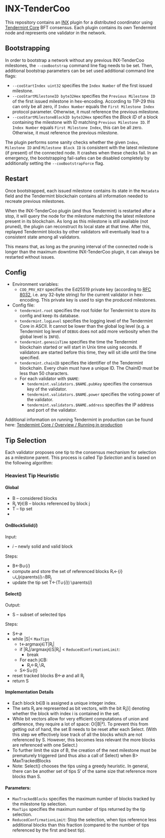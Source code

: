 # INX-TenderCoo

This repository contains an [INX](https://github.com/iotaledger/inx) plugin for a distributed coordinator using [Tendermint Core](https://github.com/tendermint/tendermint) BFT consensus. Each plugin contains its own Tendermint node and represents one validator in the network.

## Bootstrapping

In order to bootstrap a network without any previous INX-TenderCoo milestones, the `--cooBootstrap` command line flag needs to be set.
Then, additional bootstrap parameters can be set used additional command line flags:
- `--cooStartIndex uint32` specifies the `Index Number` of the first issued milestone.
- `--cooStartMilestoneID byte32Hex` specifies the `Previous Milestone ID` of the first issued milestone in hex-encoding. According to TIP-29 this can only be all zero, if `Index Number` equals the `First Milestone Index` protocol parameter. Otherwise, it must reference the previous milestone.
- `--cooStartMilestoneBlockID byte32Hex` specifies the _Block ID_ of a block containing the milestone with ID matching `Previous Milestone ID`. If `Index Number` equals `First Milestone Index`, this can be all zero. Otherwise, it must reference the previous milestone.

The plugin performs some sanity checks whether the given `Index`, `Milestone ID` and `Milestone Block ID` is consistent with the latest milestone (if present) of the connected node.
It crashes when these checks fail. In an emergency, the bootstrapping fail-safes can be disabled completely by additionally setting the `--cooBootstrapForce` flag.

## Restart

Once bootstrapped, each issued milestone contains its state in the `Metadata` field and the Tendermint blockchain contains all information needed to recreate previous milestones.

When the INX-TenderCoo plugin (and thus Tendermint) is restarted after a stop, it will query the node for the milestone matching the latest milestone present in its blockchain. As long as this milestone is still available (not pruned), the plugin can reconstruct its local state at that time. After this, replayed Tendermint blocks by other validators will eventually lead to a consistent state among all validators.

This means that, as long as the pruning interval of the connected node is longer than the maximum downtime INX-TenderCoo plugin, it can always be restarted without issues.

## Config

- Environment variables:
  - `COO_PRV_KEY` specifies the Ed25519 private key (according to [RFC 8032](https://datatracker.ietf.org/doc/html/rfc8032), i.e. any 32-byte string) for the current validator in hex-encoding. This private key is used to sign the produced milestones.
- Config file:
  - `tendermint.root` specifies the root folder for Tendermint to store its config and keep its database.
  - `tendermint.logLevel` specifies the logging level of the Tendermint Core in ASCII. It cannot be lower than the global log level (e.g. a Tendermint log level of `DEBUG` does not add more verbosity when the global level is `INFO`).
  - `tendermint.genesisTime` specifies the time the Tendermint blockchain started or will start in Unix time using seconds. If validators are started before this time, they will sit idle until the time specified.
  - `tendermint.chainID` specifies the identifier of the Tendermint blockchain. Every chain must have a unique ID. The ChainID must be less than 50 characters.
  - For each validator with `$NAME`:
    - `tendermint.validators.$NAME.pubKey` specifies the consensus key of the validator.
    - `tendermint.validators.$NAME.power` specifies the voting power of the validator.
    - `tendermint.validators.$NAME.address` specifies the IP address and port of the validator.

Additional information on running Tendermint in production can be found here: [Tendermint Core / Overview / Running in production](https://docs.tendermint.com/v0.34/tendermint-core/running-in-production.html)

## Tip Selection

Each validator proposes one tip to the consensus mechanism for selection as a milestone parent. This process is called _Tip Selection_ and is based on the following algorithm:

### Heaviest Tip Heuristic

#### Global

- B &ndash; considered blocks
- Rⱼ ∀j∈B &ndash; blocks referenced by block j
- T &ndash; tip set
-
#### OnBlockSolid(𝑖)

Input:
- 𝑖 &ndash; newly solid and valid block

Steps:
- B←B∪{𝑖}
- compute and store the set of referenced blocks Rᵢ←{𝑖}∪⋃j∈parents(𝑖)∩BRⱼ
- update the tip set T←(T∪{𝑖})∖parents(𝑖)

#### Select()

Output:
- S &ndash; subset of selected tips

Steps:
- S←∅
- while |S|< `MaxTips`
  - t←argmaxj∈T|Rⱼ|
  - if |Rₜ|/argmaxj∈S|Rⱼ| < `ReducedConfirmationLimit`:
    - break
  - For each j∈B:
    - Rⱼ←Rⱼ∖Rₜ
  - S←S∪{t}
- reset tracked blocks B←∅ and all Rⱼ
- return S

#### Implementation Details

- Each block b∈B is assigned a unique integer index.
- The sets Rⱼ are represented as bit vectors, with the bit Rⱼ[i] denoting whether the block with index i is contained in the set.
- While bit vectors allow for very efficient computations of union and difference, they require a lot of space: O(|B|²). To prevent this from getting out of hand, the set B needs to be reset after each Select. (With this step we effectively lose track of all the blocks which are not referenced by S. However, this becomes less relevant the more blocks are referenced with one Select.)
- To further limit the size of B, the creation of the next milestone must be prematurely triggered (and thus also a call of Select) when B> MaxTrackedBlocks
- Note: Select() chooses the tips using a greedy heuristic. In general, there can be another set of tips S′ of the same size that reference more blocks than S.

#### Parameters:
- `MaxTrackedBlocks` specifies the maximum number of blocks tracked by the milestone tip selection.
- `MaxTips` specifies the maximum number of tips returned by the tip selection.
- `ReducedConfirmationLimit`: Stop the selection, when tips reference less additional blocks than this fraction (compared to the number of tips referenced by the first and best tip).
